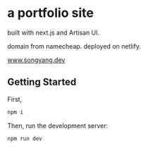 # a portfolio site

built with next.js and Artisan UI.

domain from namecheap. deployed on netlify.

www.songyang.dev

## Getting Started

First,

```bash
npm i
```

Then, run the development server:

```bash
npm run dev
```
